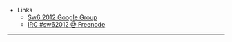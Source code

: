  * Links
    * [Sw6 2012 Google Group](http://groups.google.com/group/Sw6-2012-dis)
    * [IRC  #sw62012 @ Freenode](http://webchat.freenode.net/?channels=sw62012)

---

